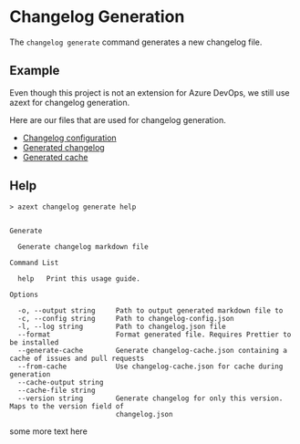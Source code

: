 # Changelog Generation

The `changelog generate` command generates a new changelog file.

## Example

Even though this project is not an extension for Azure DevOps, we still use azext for changelog generation.

Here are our files that are used for changelog generation.

- [Changelog configuration](../../.azext/changelog-config.json)
- [Generated changelog](../CHANGELOG.md)
- [Generated cache](../../.azext/changelog-cache.json)

## Help

```text
> azext changelog generate help
```

[//]: # "#help-definition[command=changelog,generate,help]"

```text

Generate

  Generate changelog markdown file

Command List

  help   Print this usage guide.

Options

  -o, --output string     Path to output generated markdown file to
  -c, --config string     Path to changelog-config.json
  -l, --log string        Path to changelog.json file
  --format                Format generated file. Requires Prettier to be installed
  --generate-cache        Generate changelog-cache.json containing a cache of issues and pull requests
  --from-cache            Use changelog-cache.json for cache during generation
  --cache-output string
  --cache-file string
  --version string        Generate changelog for only this version. Maps to the version field of
                          changelog.json

```

[//]: # "#help-definition[end]"

some more text here
